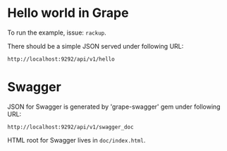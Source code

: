 # Hello world in Grape

To run the example, issue: `rackup`.

There should be a simple JSON served under following URL:

`http://localhost:9292/api/v1/hello`

# Swagger

JSON for Swagger is generated by 'grape-swagger' gem under following URL:

`http://localhost:9292/api/v1/swagger_doc`

HTML root for Swagger lives in `doc/index.html`.
